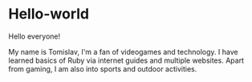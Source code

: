 # Hello-world

Hello everyone!

My name is Tomislav, I'm a fan of videogames and technology. I have learned basics of Ruby via internet guides and multiple websites. 
Apart from gaming, I am also into sports and outdoor activities.
